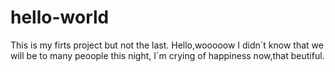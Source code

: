 # hello-world
This is my firts project but not the last.
Hello,wooooow I didn´t know that we will be to many peoople this night,
I´m crying of happiness now,that beutiful.
